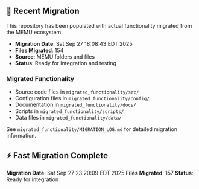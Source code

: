 
## 🔄 Recent Migration

This repository has been populated with actual functionality migrated from the MEMU ecosystem:

- **Migration Date**: Sat Sep 27 18:08:43 EDT 2025
- **Files Migrated**:      154
- **Source**: MEMU folders and files
- **Status**: Ready for integration and testing

### Migrated Functionality
- Source code files in `migrated_functionality/src/`
- Configuration files in `migrated_functionality/config/`
- Documentation in `migrated_functionality/docs/`
- Scripts in `migrated_functionality/scripts/`
- Data files in `migrated_functionality/data/`

See `migrated_functionality/MIGRATION_LOG.md` for detailed migration information.


## ⚡ Fast Migration Complete

**Migration Date**: Sat Sep 27 23:20:09 EDT 2025
**Files Migrated**:      157
**Status**: Ready for integration

